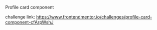 Profile card component

challenge link: https://www.frontendmentor.io/challenges/profile-card-component-cfArpWshJ
